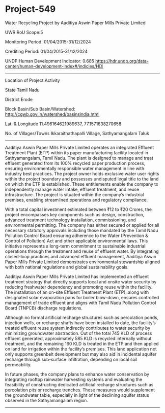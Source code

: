 # Project-549
Water Recycling Project by Aaditiya Aswin Paper Mills Private Limited 

UWR RoU Scope:5

Monitoring Period: 01/04/2015-31/12/2024

Crediting Period: 01/04/2015-31/12/2024

UNDP Human Development Indicator: 0.685 https://hdr.undp.org/data-center/human-development-index#/indicies/HDI
___________
Location of Project Activity

State Tamil Nadu

District Erode

Block Basin/Sub Basin/Watershed: http://cgwb.gov.in/watershed/basinsindia.html

Lat. & Longitude 11.496164621989637, 77.1571638270658

No. of Villages/Towns Ikkaraithathapalli Village, Sathyamangalam Taluk
_____________
Aaditiya Aswin Paper Mills Private Limited operates an integrated Effluent Treatment Plant (ETP) within
its paper manufacturing facility located in Sathyamangalam, Tamil Nadu. The plant is designed to manage
and treat effluent generated from its 100% recycled paper production process, ensuring environmentally
responsible water management in line with industry best practices.
The project owner holds exclusive water user rights within the project boundary and possesses
undisputed legal title to the land on which the ETP is established. These entitlements enable the company
to independently manage water intake, effluent treatment, and reuse infrastructure. The project is
situated within the company’s industrial premises, enabling streamlined operations and regulatory
compliance.

With a total capital investment estimated between ₹12 to ₹20 Crores, the project encompasses key
components such as design, construction, advanced treatment technology installation, commissioning,
and environmental permitting. The company has either secured or applied for all necessary statutory
approvals including those mandated by the Tamil Nadu Pollution Control Board ensuring adherence to
the Water (Prevention & Control of Pollution) Act and other applicable environmental laws.
This initiative represents a long-term commitment to sustainable industrial operations through the
treatment and reuse of effluent water. By integrating closed-loop practices and advanced effluent
management, Aaditiya Aswin Paper Mills Private Limited demonstrates environmental stewardship
aligned with both national regulations and global sustainability goals.

Aaditiya Aswin Paper Mills Private Limited has implemented an effluent treatment strategy that directly
supports local and onsite water security by reducing freshwater dependency and promoting reuse within
the facility. The installation of an on-site Effluent Treatment Plant (ETP), along with designated solar
evaporation pans for boiler blow-down, ensures controlled management of trade effluent and aligns with
Tamil Nadu Pollution Control Board (TNPCB) discharge regulations.

Although no formal artificial recharge structures such as percolation ponds, injection wells, or recharge
shafts have been installed to date, the facility’s treated effluent reuse system indirectly contributes to
water security by minimizing groundwater abstraction. Out of the total 745 KLD of process effluent
generated, approximately 585 KLD is recycled internally without treatment, and the remaining 160 KLD is
treated in the ETP and then applied on land for irrigation within the facility’s premises. This land
application not only supports greenbelt development but may also aid in incidental aquifer recharge
through sub-surface infiltration, depending on local soil permeability.

In future phases, the company plans to enhance water conservation by integrating rooftop rainwater
harvesting systems and evaluating the feasibility of constructing dedicated artificial recharge structures
such as percolation pits or recharge trenches. These measures would supplement the groundwater table,
especially in light of the declining aquifer status observed in the Sathyamangalam region. 
______________

